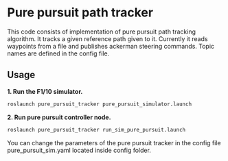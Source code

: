 # Pure pursuit path tracker
This code consists of implementation of pure pursuit path tracking algorithm.
It tracks a given reference path given to it. Currently it reads waypoints from a file and publishes ackerman steering
commands. Topic names are defined in the config file.
 
## Usage 
__1. Run the F1/10 simulator.__
```sh
roslaunch pure_pursuit_tracker pure_pursuit_simulator.launch
```
__2. Run pure pursuit controller node.__
```sh
roslaunch pure_pursuit_tracker run_sim_pure_pursuit.launch
```
You can change the parameters of the pure pursuit tracker in the config file pure_pursuit_sim.yaml located inside config folder.

